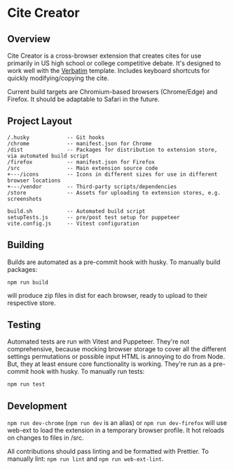 # Cite Creator

## Overview

Cite Creator is a cross-browser extension that creates cites for use primarily in US high school or college competitive debate. It's designed to work well with the [Verbatim](https://paperlessdebate.com) template. Includes keyboard shortcuts for quickly modifying/copying the cite.

Current build targets are Chromium-based browsers (Chrome/Edge) and Firefox. It should be adaptable to Safari in the future.

## Project Layout

```
/.husky            -- Git hooks
/chrome            -- manifest.json for Chrome
/dist              -- Packages for distribution to extension store, via automated build script
/firefox           -- manifest.json for Firefox
/src               -- Main extension source code
+---/icons         -- Icons in different sizes for use in different browser locations
+---/vendor        -- Third-party scripts/dependencies
/store             -- Assets for uploading to extension stores, e.g. screenshots

build.sh           -- Automated build script
setupTests.js      -- pre/post test setup for puppeteer
vite.config.js     -- Vitest configuration
```

## Building

Builds are automated as a pre-commit hook with husky. To manually build packages:

`npm run build`

will produce zip files in dist for each browser, ready to upload to their respective store.

## Testing

Automated tests are run with Vitest and Puppeteer. They're not comprehensive, because mocking browser storage to cover all the different settings permutations or possible input HTML is annoying to do from Node. But, they at least ensure core functionality is working. They're run as a pre-commit hook with husky. To manually run tests:

`npm run test`

## Development

`npm run dev-chrome` (`npm run dev` is an alias) or `npm run dev-firefox` will use web-ext to load the extension in a temporary browser profile. It hot reloads on changes to files in /src.

All contributions should pass linting and be formatted with Prettier. To manually lint: `npm run lint` and `npm run web-ext-lint`.
